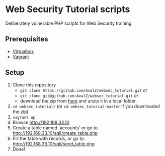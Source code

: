 # Web Security Tutorial scripts
Deliberately vulnerable PHP scripts for Web Security training

## Prerequisites
* [Virtualbox](https://www.virtualbox.org/wiki/Downloads)
* [Vagrant](https://www.vagrantup.com/downloads.html)

## Setup
1. Clone this repository
    * `git clone https://github.com/AvalZ/websec_tutorial.git` _or_
    * `git clone git@github.com:AvalZ/websec_tutorial.git` _or_
    * download the zip from [here](https://github.com/AvalZ/websec_tutorial/archive/master.zip) and unzip it in a local folder.
2. `cd websec_tutorial/` (or `cd websec_tutorial-master` if you downloaded the zip)
3. `vagrant up`
4. Browse http://192.168.33.10
5. Create a table named 'accounts' or go to http://192.168.33.10/sqli/create_table.php
6. Fill the table with records, or go to: http://192.168.33.10/sqli/seed_table.php
7. Done!

